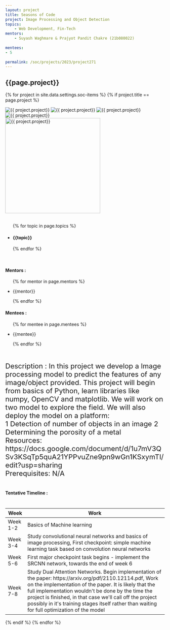 ```yaml
---
layout: project
title: Seasons of Code
project: Image Processing and Object Detection
topics:
    - Web Development, Fin-Tech
mentors:
    - Suyash Waghmare & Prajyot Pandit Chakre (21b080022) 
    
mentees:
- 5
    
permalink: /soc/projects/2023/project271
---
```


<h2 class="display1 m-3 p-3 text-center project-title">{{page.project}}</h2>

{% for project in site.data.settings.soc-items %}
{% if project.title == page.project %}

<div class ="img-soc d-block"> 
    <img src="{{ site.baseurl }}/{{ project.image }}" alt="{{ project.project}}" class="image-1">
    <img src="{{ site.baseurl }}/{{ project.image }}" alt="{{ project.project}}" class="image-2">
    <img src="{{ site.baseurl }}/{{ project.image }}" alt="{{ project.project}}" class="image-3">
    <img src="{{ site.baseurl }}/{{ project.image }}" alt="{{ project.project}}" class="image-4">
</div>
<div class = "mobile-img-soc">
  <img src="{{ site.baseurl }}/{{ project.image }}"  width = "300" height="300" alt="{{ project.project}}" class="border rounded">
  </div>
<div >
    <br>
    <ul>
        {% for topic in page.topics %}
        <li><h4 class="text-primary text-center topics">{{topic}}</h4></li>
        {% endfor %}
    </ul>
    <br>
    <h4 class="display3  ">Mentors :</h4> 
    <ul>
        {% for mentor in page.mentors %}
        <li><p class="lead">{{mentor}}</p></li>
        {% endfor %}
    </ul>
    <h4 class="display3  ">Mentees :</h4> 
    <ul>
        {% for mentee in page.mentees %}
        <li><p class="lead">{{mentee}}</p></li>
        {% endfor %}
    </ul>
</div>
<div class = "project-desc" >
    <p class="display3" style = "font-size:22px;" >
        <br>
       Description :
In this project we develop a Image processing model to predict the features of any image/object provided. This project will begin from basics of Python, learn libraries like numpy, OpenCV and matplotlib. We will work on two model to explore the field. We will also deploy the model on a platform: 
<br>
1 Detection of number of objects in an image
2 Determining the porosity of a metal 
<br>
Resources:
<br>
https://docs.google.com/document/d/1u7mV3QSv3KSqTp5quA21YPPvuZne9pn9wGn1KSxymTI/edit?usp=sharing</a>
<br>
Prerequisites: N/A
    </p>
</div>
<div class = "d-flex flex-wrap">
<div>
    <h4 class="display3" style="margin:40px 0px 40px 0px;">Tentative Timeline :</h4>
    <table class="table table-striped w-75">
    <thead>
        <tr>
        <th>Week</th>
        <th>Work</th>
        </tr>
    </thead>
    <tbody>
    <tr>
      <td  >Week 1-2</td>
      <td>Basics of Machine learning</td>
    </tr>
    <tr>
      <td>Week 3-4</td>
      <td> Study convolutional neural networks and basics of image processing, First checkpoint: simple machine learning task based on convolution neural networks 
</td>
    </tr>
    <tr>
      <td>Week 5-6</td>
      <td>First major checkpoint task begins - implement the SRCNN network, towards the end of week 6</td>
    </tr>
    <tr>
      <td>Week 7-8</td>
      <td> Study Dual Attention Networks. Begin implementation of the paper: https://arxiv.org/pdf/2110.12114.pdf, Work on the implementation of the paper. It is likely that the full implementation wouldn't be done by the time the project is finished, in that case we'll call off the project possibly in it's training stages itself rather than waiting for full optimization of the model</td>
    </tr>
    </tbody>
    </table>
</div>
</div>
{% endif %}
{% endfor %}
 
